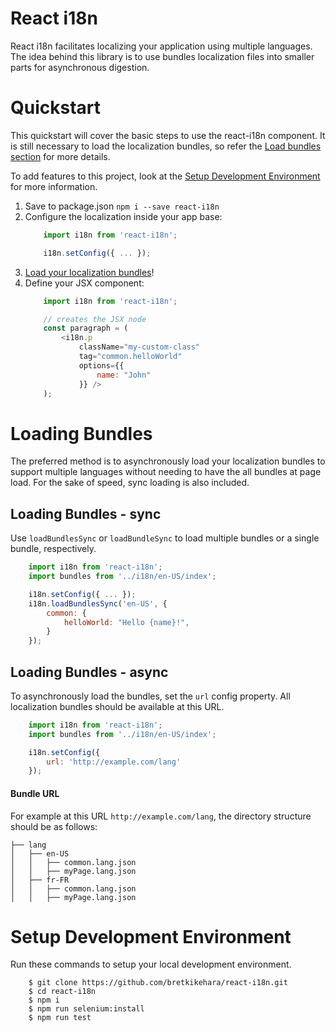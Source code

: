 React i18n
==============================

React i18n facilitates localizing your application using multiple languages. The idea behind this library is to use bundles localization files into smaller parts for asynchronous digestion.

# Quickstart

This quickstart will cover the basic steps to use the react-i18n component. It is still necessary to load the localization bundles, so refer the [Load bundles section](#loading-bundles) for more details.

To add features to this project, look at the [Setup Development Environment](#setup-development-environment) for more information.

1. Save to package.json
    `npm i --save react-i18n`
2. Configure the localization inside your app base:
    ```js
        import i18n from 'react-i18n';

        i18n.setConfig({ ... });
    ```
3. [Load your localization bundles](#loading-bundles)!
4. Define your JSX component:
    ```js
        import i18n from 'react-i18n';

        // creates the JSX node
        const paragraph = (
            <i18n.p
                className="my-custom-class"
                tag="common.helloWorld"
                options={{
                    name: "John"
                }} />
        );
    ```

# Loading Bundles

The preferred method is to asynchronously load your localization bundles to support multiple languages without needing to have the all bundles at page load. For the sake of speed, sync loading is also included.

## Loading Bundles - sync

Use `loadBundlesSync` or `loadBundleSync` to load multiple bundles or a single bundle, respectively.

```js
    import i18n from 'react-i18n';
    import bundles from '../i18n/en-US/index';

    i18n.setConfig({ ... });
    i18n.loadBundlesSync('en-US', {
        common: {
            helloWorld: "Hello {name}!",
        }
    });
```

## Loading Bundles - async

To asynchronously load the bundles, set the `url` config property. All localization bundles should be available at this URL.

```js
    import i18n from 'react-i18n';
    import bundles from '../i18n/en-US/index';

    i18n.setConfig({
        url: 'http://example.com/lang'
    });
```

#### Bundle URL

For example at this URL `http://example.com/lang`, the directory structure should be as follows:

```
├── lang
│   ├── en-US
│   │   ├── common.lang.json
│   │   ├── myPage.lang.json
│   ├── fr-FR
│   │   ├── common.lang.json
│   │   ├── myPage.lang.json
```

# Setup Development Environment

Run these commands to setup your local development environment.

```
    $ git clone https://github.com/bretkikehara/react-i18n.git
    $ cd react-i18n
    $ npm i
    $ npm run selenium:install
    $ npm run test
```

